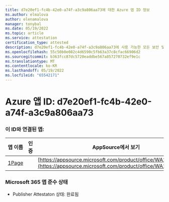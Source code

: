 ```yaml
---
title: d7e20ef1-fc4b-42e0-a74f-a3c9a806aa73에 대한 Azure 앱 ID 정보
ms.author: elmalova
author: elenamalova
manager: tonybal
ms.date: 05/19/2022
ms.topic: article
ms.service: attestation
certification_type: attested
description: d7e20ef1-fc4b-42e0-a74f-a3c9a806aa73에 사용 가능한 모든 보안 및 규정 준수 정보입니다.
ms.openlocfilehash: 55c50b0e082c4d6590c5fb63a37c8cfac66906d2
ms.sourcegitcommit: b363fcc87dc5720eaddbe567a857270732ef9e1c
ms.translationtype: MT
ms.contentlocale: ko-KR
ms.lasthandoff: 05/19/2022
ms.locfileid: "65542171"
---
```

# <a name="azure-app-id-d7e20ef1-fc4b-42e0-a74f-a3c9a806aa73"></a>Azure 앱 ID: d7e20ef1-fc4b-42e0-a74f-a3c9a806aa73


### <a name="apps-associated-with-this-id"></a>이 ID와 연결된 앱:
| **앱 이름** | **인증** | **AppSource에서 보기** |
|--------------|---------------|-----------------------|
| [1Page](../forward/WA200003900.md) |  | [https://appsource.microsoft.com/product/office/WA200003900](https://appsource.microsoft.com/product/office/WA200003900) |

### <a name="microsoft-365-app-compliance-status"></a>Microsoft 365 앱 준수 상태
- Publisher Attestaton 상태: 완료됨
